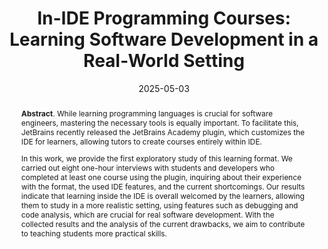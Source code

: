 ---
title: "In-IDE Programming Courses: Learning Software Development in a Real-World Setting"
authors: '<i>Anastasiia Birillo, Ilya Vlasov, Katsiaryna Dzialets, Hieke Keuning, and Timofey Bryksin</i>'
status: "accepted"
collection: publications
permalink: /publications/2025-05-03-in-ide-learning
date: 2025-05-03
venue: "<b>IDE'25</b>"
level: "Workshop"
paperurl: "https://doi.org/10.1109/IDE66625.2025.00005"
pdf: 'https://arxiv.org/abs/2501.17747'
counter_id: 'C14'
abstract: "<p><b>Abstract</b>. While learning programming languages is crucial for software engineers, mastering the necessary tools is equally important. To facilitate this, JetBrains recently released the JetBrains Academy plugin, which customizes the IDE for learners, allowing tutors to create courses entirely within IDE.</p><p>In this work, we provide the first exploratory study of this learning format. We carried out eight one-hour interviews with students and developers who completed at least one course using the plugin, inquiring about their experience with the format, the used IDE features, and the current shortcomings. Our results indicate that learning inside the IDE is overall welcomed by the learners, allowing them to study in a more realistic setting, using features such as debugging and code analysis, which are crucial for real software development. With the collected results and the analysis of the current drawbacks, we aim to contribute to teaching students more practical skills.</p>"
---